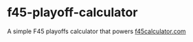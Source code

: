 # f45-playoff-calculator
A simple F45 playoffs calculator that powers [f45calculator.com](https://f45calculator.com/)
